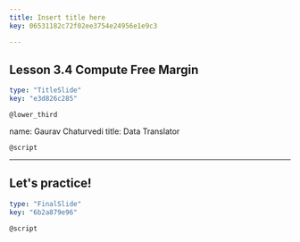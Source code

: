 ```yaml
---
title: Insert title here
key: 06531182c72f02ee3754e24956e1e9c3

---
```

## Lesson 3.4 Compute Free Margin

```yaml
type: "TitleSlide"
key: "e3d826c285"
```

`@lower_third`

name: Gaurav Chaturvedi
title: Data Translator


`@script`



---
## Let's practice!

```yaml
type: "FinalSlide"
key: "6b2a879e96"
```

`@script`


